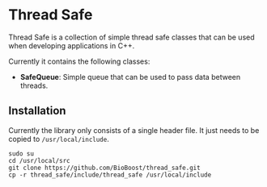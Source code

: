 # Thread Safe

Thread Safe is a collection of simple thread safe classes that can be used when developing applications in C++.

Currently it contains the following classes:
* **SafeQueue**: Simple queue that can be used to pass data between threads.

## Installation

Currently the library only consists of a single header file. It just needs to be copied to `/usr/local/include`.

```shell
sudo su
cd /usr/local/src
git clone https://github.com/BioBoost/thread_safe.git
cp -r thread_safe/include/thread_safe /usr/local/include
```
